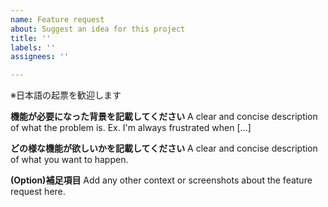 ```yaml
---
name: Feature request
about: Suggest an idea for this project
title: ''
labels: ''
assignees: ''

---
```


※日本語の起票を歓迎します

**機能が必要になった背景を記載してください**
A clear and concise description of what the problem is. Ex. I'm always frustrated when [...]

**どの様な機能が欲しいかを記載してください**
A clear and concise description of what you want to happen.

**(Option)補足項目**
Add any other context or screenshots about the feature request here.
